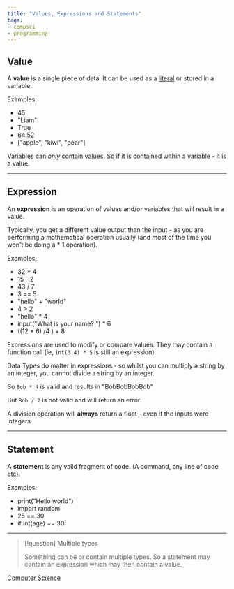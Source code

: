 ```yaml
---
title: "Values, Expressions and Statements"
tags:
- compsci
- programming
---
```



## Value
A **value** is a single piece of data.  It can be used as a [literal](sixth/CompSci/Programming/LiteralsVariablesConstants) or stored in a variable.

Examples:

- 45
- "Liam"
- True
- 64.52
- ["apple", "kiwi", "pear"]

Variables can *only* contain values. So if it is contained within a variable - it is a value.

---
## Expression
An **expression** is an operation of values and/or variables that will result in a value.

Typically, you get a different value output than the input - as you are performing a mathematical operation usually (and most of the time you won't  be doing a * 1 operation).

Examples:

- 32 * 4
- 15 - 2
- 43 / 7
- 3 == 5
- "hello" + "world"
- 4 > 2
- "hello" * 4
- input("What is your name? ") * 6
- ((12 * 6) /4 ) + 8

Expressions are used to modify or compare values. They may contain a function call (ie, `int(3.4) * 5` is still an expression).

Data Types do matter in expressions - so whilst you can multiply a string by an integer, you cannot divide a string by an integer.

So `Bob * 4` is valid and results in "BobBobBobBob"

But `Bob / 2` is not valid and will return an error.

A division operation will **always** return a float - even if the inputs were integers.

---
## Statement
A **statement** is any valid fragment of code. (A command, any line of code etc).

Examples:

- print("Hello world")
- import random
- 25 == 30
- if int(age) == 30:




---
> [!question] Multiple types 
>
>Something can be or contain multiple types. So a statement may contain an expression which may then contain a value.

[Computer Science](/ComputerScience)